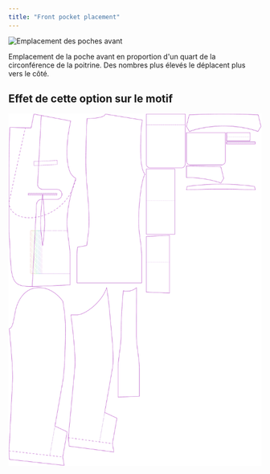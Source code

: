 ```yaml
---
title: "Front pocket placement"
---
```


![Emplacement des poches avant](frontpocketplacement.svg)

Emplacement de la poche avant en proportion d'un quart de la circonférence de la poitrine. Des nombres plus élevés le déplacent plus vers le côté.

## Effet de cette option sur le motif

![Cette image montre l'effet de cette option en superposant plusieurs variantes qui ont une valeur différente pour cette option](jaeger_frontpocketplacement_sample.svg "Effect of this option on the pattern")
